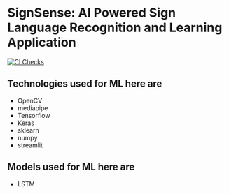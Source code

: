 # SignSense: AI Powered Sign Language Recognition and Learning Application

[![CI Checks](https://github.com/sanjeevz3009/SignSense-AI-Powered-Sign-Language-Recognition/actions/workflows/ci_checks.yml/badge.svg)](https://github.com/sanjeevz3009/SignSense-AI-Powered-Sign-Language-Recognition/actions/workflows/ci_checks.yml)

## Technologies used for ML here are

* OpenCV
* mediapipe
* Tensorflow
* Keras
* sklearn
* numpy
* streamlit

## Models used for ML here are

* LSTM
